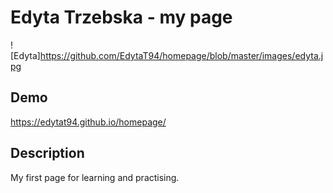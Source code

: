 # Edyta Trzebska - my page

![Edyta]https://github.com/EdytaT94/homepage/blob/master/images/edyta.jpg

## Demo

https://edytat94.github.io/homepage/

## Description

My first page for learning and practising.
